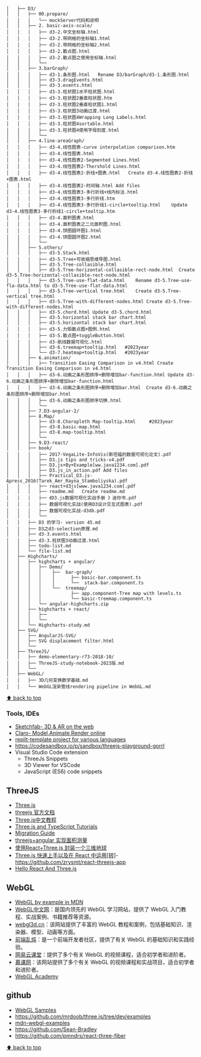 ```
│   ├── D3/
│   │   ├── 00.prepare/
│   │   │   └── mockServer代码和说明
│   │   ├── 2. basic-axis-scale/
│   │   │   ├── d3-2.中文坐标轴.html
│   │   │   ├── d3-2.带网格的坐标轴1.html
│   │   │   ├── d3-2.带网格的坐标轴2.html
│   │   │   ├── d3-2.散点图.html
│   │   │   ├── d3-2.散点图之使用坐标轴.html
│   │   │   └── 
│   │   ├── 3.barGraph/
│   │   │   ├── d3-1.条形图.html	Rename D3/barGraph/d3-1.条形图.html
│   │   │   ├── d3-3.dragEvents.html
│   │   │   ├── d3-3.events.html
│   │   │   ├── d3-3.柱状图1水平柱状图.html
│   │   │   ├── d3-3.柱状图2垂直柱状图.htm
│   │   │   ├── d3-3.柱状图2垂直柱状图1.html
│   │   │   ├── d3-3.柱状图3动画过渡.html
│   │   │   ├── d3-3.柱状图4Wrapping Long Labels.html
│   │   │   ├── d3-3.柱状图4sortable.html
│   │   │   ├── d3-3.柱状图4使用字母刻度.html
│   │   │   └── 
│   │   ├── 4.line-areaGraph/
│   │   │   ├── d3-4.线性图表-curve interpolation comparison.htm
│   │   │   ├── d3-4.线性图表.html
│   │   │   ├── d3-4.线性图表2-Segmented Lines.html
│   │   │   ├── d3-4.线性图表2-Thershold Lines.html
│   │   │   ├── d3-4.线性图表2-折线+图表.html	Create d3-4.线性图表2-折线+图表.html
│   │   │   ├── d3-4.线性图表2-时间轴.html	Add files
│   │   │   ├── d3-4.线性图表3-多行折线+线内标注.html
│   │   │   ├── d3-4.线性图表3-多行折线.htm
│   │   │   ├── d3-4.线性图表3-多行折线1-circle+tooltip.html	Update d3-4.线性图表3-多行折线1-circle+tooltip.htm
│   │   │   ├── d3-4.面积图表.html
│   │   │   ├── d3-4.面积图表之二元面积图.html
│   │   │   ├── d3-4.饼图圆环图1.html
│   │   │   ├── d3-4.饼图圆环图2.html
│   │   │   └── 
│   │   ├── 5.others/
│   │   │   ├── d3-5.Stack.html
│   │   │   ├── d3-5.Tree+可收缩思维导图.html
│   │   │   ├── d3-5.Tree-collasible.html
│   │   │   ├── d3-5.Tree-horizontal-collasible-rect-node.html	Create d3-5.Tree-horizontal-collasible-rect-node.html
│   │   │   ├── d3-5.Tree-use-flat-data.html	Rename d3-5.Tree-use-fla-data.html to d3-5.Tree-use-flat-data.html
│   │   │   ├── d3-5.Tree-vertical tree.html	Create d3-5.Tree-vertical tree.html
│   │   │   ├── d3-5.Tree-with-different-nodes.html	Create d3-5.Tree-with-different-nodes.html
│   │   │   ├── d3-5.chord.html	Update d3-5.chord.html
│   │   │   ├── d3-5.horizontal stack bar chart.html
│   │   │   ├── d3-5.horizontal stack bar chart.html	
│   │   │   ├── d3-5.力矩散点图+图例.html
│   │   │   ├── d3-5.散点图+toggleButton.html
│   │   │   ├── d3-航线数据可视化.html
│   │   │   ├── d3-6.treemap+tooltip.html   #2023year
│   │   │   └── d3-7.heatmap+tooltip.html   #2023year
│   │   ├── 6.animation/
│   │   │   ├── Transition Easing Comparison in v4.html	Create Transition Easing Comparison in v4.html
│   │   │   ├── d3-6.动画之条形图排序+删除增加bar-function.html	Update d3-6.动画之条形图排序+删除增加bar-function.html
│   │   │   ├── d3-6.动画之条形图排序+删除增加bar.html	Create d3-6.动画之条形图排序+删除增加bar.html
│   │   │   ├── d3-6.动画之条形图排序切换.html
│   │   │   └── 
│   │   ├── 7.D3-angular-2/
│   │   ├── 8.Map/
│   │   │   ├── d3-8.Choropleth Map-tooltip.html     #2023year
│   │   │   ├── d3-8.basic-map.html
│   │   │   ├── d3-8.map-tooltip.html
│   │   │   └── 
│   │   ├── 9.D3-react/
│   │   ├── book/
│   │   │   ├── 2017-VegaLite-InfoVis(斯坦福的数据可视化论文).pdf
│   │   │   ├── D3.js tips and tricks-v4.pdf
│   │   │   ├── D3.js+By+Example[ww.java1234.com].pdf
│   │   │   ├── D3.js_in_action.pdf	Add files
│   │   │   ├── Practical_D3.js-Apress_2016(Tarek_Amr_Rayna_Stamboliyska).pdf
│   │   │   ├── react+d3js[www.java1234.com].pdf
│   │   │   ├── readme.md	Create readme.md
│   │   │   ├── 《D3.js数据可视化实战手册 》迷你书.pdf
│   │   │   ├── 数据可视化实战(使用D3设计交互式图表).pdf
│   │   │   ├── 数据可视化实战-d3db.pdf
│   │   │   └──
│   │   ├── D3 的学习- version 45.md
│   │   ├── D3之d3-selection原理.md
│   │   ├── d3-3.events.html
│   │   ├── d3-3.柱状图3动画过渡.html
│   │   ├── todo-list.md
│   │   └── file-list.md
│   ├── Highcharts/
│   │   ├── highcharts + angular/
│   │   │   ├── Demo/
│   │   │   │    ├──  bar-graph/
│   │   │   │    │      ├── basic-bar.component.ts
│   │   │   │    │      └──  stack-bar.component.ts
│   │   │   │    └──  treemap/
│   │   │   │           ├── app.component-Tree map with levels.ts
│   │   │   │           └── basic-treemap.component.ts
│   │   │   └── angular-highcharts.zip
│   │   ├── highcharts + react/
│   │   │   ├──
│   │   │   └── 
│   │   └── Highcharts-study.md
│   ├── SVG/
│   │   ├── AngularJS-SVG/
│   │   ├── SVG displacement filter.html
│   │   └──
│   ├── ThreeJS/
│   │   ├── demo-elementary-r73-2018-10/
│   │   ├── ThreeJS-study-notebook-2023版.md
│   │   └── 
│   ├── WebGL/
│   │   ├── 3D几何变换数学基础.md
│   │   └── WebGL渲染管线rendering pipeline in WebGL.md
```

[⬆ back to top](#top)

### Tools, IDEs

- [Sketchfab- 3D & AR on the web](https://sketchfab.com/)
- [Claro- Model,Animate,Render online](https://clara.io/)
- [replit-template project for various languages](https://replit.com/)
- https://codesandbox.io/p/sandbox/threejs-playground-gorrl
- Visual Studio Code extension
  - ThreeJs Snippets
  - 3D Viewer for VSCode
  - JavaScript (ES6) code snippets

## ThreeJS

- [Three.js](https://threejs.org/)
- [threejs 官方文档](https://threejs.org/docs/#manual/zh/introduction/Creating-a-scene)
- [Three.js中文教程](https://techbrood.com/threejs/docs/)
- [Three.js and TypeScript Tutorials](https://sbcode.net/threejs/)
- [Migration Guide](https://github.com/mrdoob/three.js/wiki/Migration-Guide)
- [threejs+angular 实现面积测量](https://blog.csdn.net/u013172864/article/details/89704868)
- [使用React+Three.js 封装一个三维地球](https://blog.csdn.net/future_todo/article/details/78072615)
- [Three.js 快速上手以及在 React 中运用[转]](https://www.cnblogs.com/mazhenyu/p/11834700.html)- https://github.com/zrysmt/react-threejs-app
- [Hello React And Three.js](https://zhuanlan.zhihu.com/p/450900050)

## WebGL

- [WebGL by example in MDN](https://developer.mozilla.org/en-US/docs/Web/API/WebGL_API/By_example)
- [WebGL中文网](http://www.hewebgl.com/)：是国内领先的 WebGL 学习网站，提供了 WebGL 入门教程、实战案例、书籍推荐等资源。
- [webgl3d.cn](http://www.webgl3d.cn/)：该网站提供了丰富的 WebGL 教程和案例，包括基础知识、渲染器、模型、动画等方面。
- [前端乱炖](https://www.html5rocks.com/zh/tutorials/webgl/webgl_fundamentals/)：是一个前端开发者社区，提供了有关 WebGL 的基础知识和实践经验。
- [网易云课堂](https://study.163.com/courses-search?keyword=webgl)：提供了多个有关 WebGL 的视频课程，适合初学者和进阶者。
- [慕课网](https://www.imooc.com/search/?words=webgl)：该网站提供了多个有关 WebGL 的视频课程和实战项目，适合初学者和进阶者。
- [WebGL Academy](https://www.webglacademy.com/)

## github

- [WebGL Samples](https://github.com/WebGLSamples)
- https://github.com/mrdoob/three.js/tree/dev/examples
- [mdn-webgl-examples](https://github.com/idofilin/webgl-by-example/tree/master)
- https://github.com/Sean-Bradley
- https://github.com/pmndrs/react-three-fiber

[⬆ back to top](#top)
